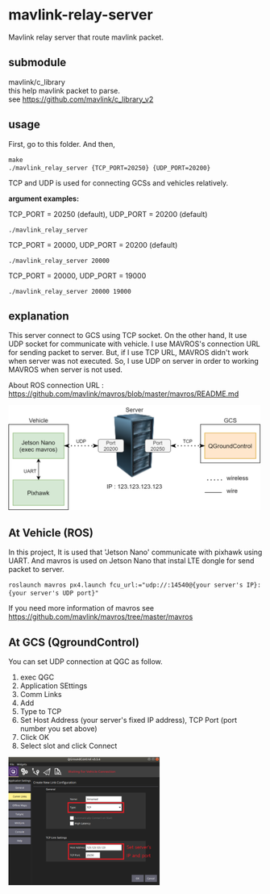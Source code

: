 # mavlink-relay-server
Mavlink relay server that route mavlink packet.

## submodule
mavlink/c_library   
this help mavlink packet to parse.   
see https://github.com/mavlink/c_library_v2

## usage
First, go to this folder. And then,   

    make
    ./mavlink_relay_server {TCP_PORT=20250} {UDP_PORT=20200}

TCP and UDP is used for connecting GCSs and vehicles relatively.
   
**argument examples:**   
   
TCP_PORT = 20250 (default), UDP_PORT = 20200 (default)

    ./mavlink_relay_server
    
TCP_PORT = 20000, UDP_PORT = 20200 (default)   

    ./mavlink_relay_server 20000
    
TCP_PORT = 20000, UDP_PORT = 19000

    ./mavlink_relay_server 20000 19000
    
## explanation
This server connect to GCS using TCP socket. 
On the other hand, It use UDP socket for communicate with vehicle. 
I use MAVROS's connection URL for sending packet to server. 
But, if I use TCP URL, MAVROS didn't work when server was not executed. 
So, I use UDP on server in order to working MAVROS when server is not used.   

About ROS connection URL : https://github.com/mavlink/mavros/blob/master/mavros/README.md   
   
<div>
    <img width="500" src="./.readme/System diagram.png">
</div>

## At Vehicle (ROS)
In this project, It is used that 'Jetson Nano' communicate with pixhawk using UART. 
And mavros is used on Jetson Nano that instal LTE dongle for send packet to server.

    roslaunch mavros px4.launch fcu_url:="udp://:14540@{your server's IP}:{your server's UDP port}"

If you need more information of mavros see https://github.com/mavlink/mavros/tree/master/mavros   

## At GCS (QgroundControl)
You can set UDP connection at QGC as follow.   
   
1. exec QGC
2. Application SEttings
3. Comm Links
4. Add
5. Type to TCP
6. Set Host Address (your server's fixed IP address), TCP Port (port number you set above)
7. Click OK
8. Select slot and click Connect

<div>
    <img width="300" src="./.readme/GCS setting.png">
</div>
